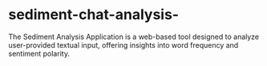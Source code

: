 # sediment-chat-analysis-
The Sediment Analysis Application is a web-based tool designed to analyze user-provided textual input, offering insights into word frequency and sentiment polarity.
